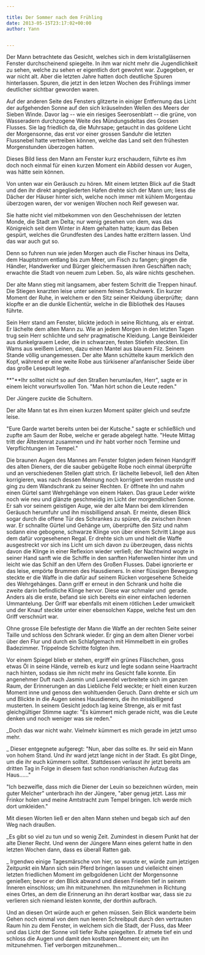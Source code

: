 ```yaml
---

title: Der Sommer nach dem Frühling
date: 2013-05-15T23:17:02+00:00
author: Yann


---
```

Der Mann betrachtete das Gesicht, welches sich in dem kristallgläsernen Fenster durchscheinend spiegelte. In ihm war nicht mehr die Jugendlichkeit zu sehen, welche zu sehen er eigentlich dort gewohnt war. Zugegeben, er war nicht alt. Aber die letzten Jahre hatten doch deutliche Spuren hinterlassen. Spuren, die jetzt in den letzen Wochen des Frühlings immer deutlicher sichtbar geworden waren.
  
Auf der anderen Seite des Fensters glitzerte in einiger Entfernung das Licht der aufgehenden Sonne auf den sich kräuselnden Wellen des Meers der Sieben Winde. Davor lag -- wie ein riesiges Seerosenblatt -- die grüne, von Wasseradern durchzogene Weite des Mündungsdeltas des Grossen Flusses. Sie lag friedlich da, die Muhrsape; getaucht in das goldene Licht der Morgensonne, das erst vor einer grossen Sanduhr die letzten Flussnebel hatte vertreiben können, welche das Land seit den frühesten Morgenstunden überzogen hatten.
  
Dieses Bild liess den Mann am Fenster kurz erschaudern, führte es ihm doch noch einmal für einen kurzen Moment ein Abbild dessen vor Augen, was hätte sein können.
  
Von unten war ein Geräusch zu hören. Mit einem letzten Blick auf die Stadt und den ihr direkt angegliederten Hafen drehte sich der Mann um; liess die Dächer der Häuser hinter sich, welche noch immer mit kühlem Morgentau überzogen waren, der vor wenigen Wochen noch Reif gewesen war.
  
Sie hatte nicht viel mitbekommen von den Geschehnissen der letzten Monde, die Stadt am Delta; nur wenig gesehen von dem, was das Königreich seit dem Winter in Atem gehalten hatte; kaum das Beben gespürt, welches die Grundfesten des Landes hatte erzittern lassen. Und das war auch gut so.
  
Denn so fuhren nun wie jeden Morgen auch die Fischer hinaus ins Delta, dem Hauptstrom entlang bis zum Meer, um Fisch zu fangen; gingen die Händler, Handwerker und Bürger gleichermassen ihren Geschäften nach; erwachte die Stadt von neuem zum Leben. So, als wäre nichts geschehen.

Der alte Mann stieg mit langsamem, aber festem Schritt die Treppen hinauf. Die Stiegen knarzten leise unter seinem feinen Schuhwerk. Ein kurzer Moment der Ruhe, in welchem er den Sitz seiner Kleidung überprüfte;  dann klopfte er an die dunkle Eichentür, welche in die Bibliothek des Hauses führte.
  
Sein Herr stand am Fenster, blickte jedoch in seine Richtung, als er eintrat. Er lächelte dem alten Mann zu. Wie an jedem Morgen in den letzten Tagen trug sein Herr schlichte und sehr pragmatische Kleidung. Lange Beinkleider aus dunkelgrauem Leder, die in schwarzen, festen Stiefeln steckten. Ein Wams aus weißem Leinen, dazu einen Mantel aus blauem Filz. Seinem Stande völlig unangemessen. Der alte Mann schüttelte kaum merklich den Kopf, während er eine weite Robe aus türkisener al’anfanischer Seide über das große Lesepult legte.
  
**"**Ihr solltet nicht so auf den Straßen herumlaufen, Herr", sagte er in einem leicht vorwurfsvollen Ton. "Man hört schon die Leute reden."
  
Der Jüngere zuckte die Schultern.
  
Der alte Mann tat es ihm einen kurzen Moment später gleich und seufzte leise.
  
"Eure Garde wartet bereits unten bei der Kutsche." sagte er schließlich und zupfte am Saum der Robe, welche er gerade abgelegt hatte. "Heute Mittag tritt der Ältestenrat zusammen und ihr habt vorher noch Termine und Verpflichtungen im Tempel."
  
Die braunen Augen des Mannes am Fenster folgten jedem feinen Handgriff des alten Dieners, der die sauber gebügelte Robe noch einmal überprüfte und an verschiedenen Stellen glatt strich. Er lächelte liebevoll, ließ den Alten korrigieren, was nach dessen Meinung noch korrigiert werden musste und ging zu dem Wandschrank zu seiner Rechten. Er öffnete ihn und nahm einen Gürtel samt Wehrgehänge von einem Haken. Das graue Leder wirkte noch wie neu und glänzte geschmeidig im Licht der morgendlichen Sonne. Er sah vor seinem geistigen Auge, wie der alte Mann bei dem klirrenden Geräusch herumfuhr und ihn missbilligend ansah. Er meinte, diesen Blick sogar durch die offene Tür des Schrankes zu spüren, die zwischen ihnen war. Er schnallte Gürtel und Gehänge um, überprüfte den Sitz und nahm sodann eine gebogene, schwarze Klinge von über einem Schritt Länge aus dem dafür vorgesehenen Regal. Er drehte sich um und hielt die Waffe ausgestreckt vor sich ins Licht um sich davon zu überzeugen, dass nichts davon die Klinge in einer Reflexion wieder verließ; der Nachtwind wogte in seiner Hand sanft wie die Schiffe in den sanften Hafenwellen hinter ihm und leicht wie das Schilf an den Ufern des Großen Flusses. Dabei ignorierte er das leise, empörte Brummen des Hausdieners. In einer flüssigen Bewegung steckte er die Waffe in die dafür auf seinem Rücken vorgesehene Scheide des Wehrgehänges. Dann griff er erneut in den Schrank und holte die zweite darin befindliche Klinge hervor. Diese war schmaler und  gerade. Anders als die erste, befand sie sich bereits ein einer einfachen ledernen Ummantelung. Der Griff war ebenfalls mit einem rötlichen Leder umwickelt und der Knauf steckte unter einer ebensolchen Kappe, welche fest um den Griff verschnürt war.
  
Ohne grosse Eile befestigte der Mann die Waffe an der rechten Seite seiner Taille und schloss den Schrank wieder. Er ging an dem alten Diener vorbei über den Flur und durch ein Schlafgemach mit Himmelbett in ein großes Badezimmer. Trippelnde Schritte folgten ihm.
  
Vor einem Spiegel blieb er stehen, ergriff ein grünes Fläschchen, goss etwas Öl in seine Hände, verreib es kurz und legte sodann seine Haartracht nach hinten, sodass sie ihm nicht mehr ins Gesicht falle konnte. Ein angenehmer Duft nach Jasmin und Lavendel verbreitete sich im ganzen Raum, der Erinnerungen an das Liebliche Feld weckte; er hielt einen kurzen Moment inne und genoss den wohltuenden Geruch. Dann drehte er sich um und Blickte in die Augen seines Hausdieners, die ihn missbilligend musterten. In seinem Gesicht jedoch lag keine Strenge, als er mit fast gleichgültiger Stimme sagte: "Es kümmert mich gerade nicht, was die Leute denken und noch weniger was sie reden."
  
_Doch das war nicht wahr. Vielmehr kümmert es mich gerade im jetzt umso mehr.
  
_ Dieser entgegnete aufgeregt: "Nun, aber das sollte es. Ihr seid ein Mann von hohem Stand. Und ihr ward jetzt lange nicht in der Stadt. Es gibt Dinge, um die ihr euch kümmern solltet. Stattdessen verlasst ihr jetzt bereits am dritten Tag in Folge in diesem fast schon rondrianischen Aufzug das Haus......"
  
"Ich bezweifle, dass mich die Diener der Leuin so bezeichnen würden, mein guter Melcher" unterbrach ihn der Jüngere, "aber genug jetzt. Lass mir Frinkor holen und meine Amtstracht zum Tempel bringen. Ich werde mich dort umkleiden."
  
Mit diesen Worten ließ er den alten Mann stehen und begab sich auf den Weg nach draußen.
  
_Es gibt so viel zu tun und so wenig Zeit. Zumindest in diesem Punkt hat der alte Diener Recht. Und wenn der Jüngere Mann eines gelernt hatte in den letzten Wochen dann, dass es überall Ratten gab.
  
_ Irgendwo einige Tagesmärsche von hier, so wusste er, würde zum jetzigen Zeitpunkt ein Mann sich sein Pferd bringen lassen und vielleicht einen letzten friedlichen Moment im gelbgoldenen Licht der Morgensonne genießen; bevor er den Blick abwand und diesen Frieden tief in seinem Inneren einschloss; um ihn mitzunehmen. Ihn mitzunehmen in Richtung eines Ortes, an dem die Erinnerung an ihn derart kostbar war, dass sie zu verlieren sich niemand leisten konnte, der dorthin aufbrach.
  
Und an diesen Ort würde auch er gehen müssen. Sein Blick wanderte beim Gehen noch einmal von dem nun leeren Schreibpult durch den vertrauten Raum hin zu dem Fenster, in welchem sich die Stadt, der Fluss, das Meer und das Licht der Sonne voll tiefer Ruhe spiegelten. Er atmete tief ein und schloss die Augen und damit den kostbaren Moment ein; um ihn mitzunehmen. Tief verborgen mitzunehmen...